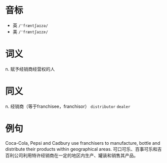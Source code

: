 # 音标

- 英 `/'fræntʃaɪzə/`
- 美 `/'fræntʃaɪzɚ/`

# 词义

n. 赋予经销商经营权的人


# 同义

n. 经销商（等于franchisee，franchisor）
`distributor` `dealer`

# 例句

Coca-Cola, Pepsi and Cadbury use franchisers to manufacture, bottle and distribute their products within geographical areas.
可口可乐、百事可乐和吉百利公司利用特许经销商在一定的地区内生产、罐装和销售其产品。


